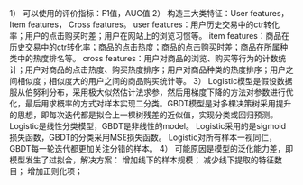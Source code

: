 1） 可以使用的评价指标：F1值，AUC值
2） 构造三大类特征：User features，Item features， Cross features。
user features：用户历史交易中的ctr转化率；用户的点击购买时差；用户在网站上的浏览习惯等。
item features：商品在历史交易中的ctr转化率；商品的点击热度；商品的点击购买时差；商品在所属种类中的热度排名等。
cross features：用户对商品的浏览、购买等行为的计数统计；用户对商品的点击热度、购买热度排序；用户对商品种类的热度排序；用户之间相似度；相似度大的用户之间的商品购买统计等。
3） Logistic模型是假设数据服从伯努利分布，采用极大似然估计法求参，然后用梯度下降的方法对参数进行优化，最后用求概率的方式对样本实现二分类。GBDT模型是对多棵决策树采用提升的思想，即每次迭代都是拟合上一棵树残差的近似值，实现分类或回归预测。
Logistic是线性分类模型，GBDT是非线性的model。
Logistic采用的是sigmoid损失函数，GBDT的分类采用MSE损失函数。
Logistic对所有样本一视同仁，GBDT每一轮迭代都更加关注分错的样本。
4） 可能原因是模型的泛化能力差，即模型发生了过拟合，解决方案：
增加线下的样本规模；
减少线下提取的特征数目；
增加正则化项；
